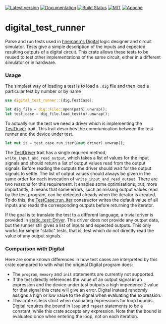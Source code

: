 [![Latest version](https://img.shields.io/crates/v/digital_test_runner.svg)](https://crates.io/crates/digital_test_runner)
[![Documentation](https://docs.rs/digital_test_runner/badge.svg)](https://docs.rs/digital_test_runner)
[![Build Status](https://github.com/olofos/digital_test_runner/workflows/main/badge.svg)](https://github.com/olofos/digital_test_runner/actions?workflow=main)
[![MIT](https://img.shields.io/badge/license-MIT-blue.svg)](https://github.com/olofos/digital_test_runner/blob/master/LICENSE-MIT)
[![Apache](https://img.shields.io/badge/license-Apache-blue.svg)](https://github.com/olofos/digital_test_runner/blob/master/LICENSE-APACHE)


# digital_test_runner

<!-- cargo-rdme start -->

Parse and run tests used in [hnemann's Digital](https://github.com/hneemann/Digital) logic designer and circuit simulator.
Tests give a simple description of the inputs and expected resulting outputs of a digital circuit.
This crate allows these tests to be reused to test other implementations of the same circuit, either in a different simulator
or in hardware.

### Usage

The simplest way of loading a test is to load a `.dig` file and then load a particular test by number or by name
```rust
use digital_test_runner::{dig,TestCase};

let dig_file = dig::File::open(path).unwrap();
let test_case = dig_file.load_test(n).unwrap();
```
To actually run the test we need a driver which is implementing the [TestDriver](https://docs.rs/digital_test_runner/latest/digital_test_runner/trait.TestDriver.html) trait.
This trait describes the communication between the test runner and the device under test.
```rust
let mut it = test_case.run_iter(&mut driver).unwrap();
```

The [TestDriver](https://docs.rs/digital_test_runner/latest/digital_test_runner/trait.TestDriver.html) trait has a single required method, `write_input_and_read_output`,
which takes a list of values for the input signals and should return a list of output values read from the output signals.
Before reading the outputs the driver should wait for the output signals to settle.
The list of output values should always be given in the same order for each invocation of `write_input_and_read_output`.
There are two reasons for this requirement. It enables some optimisations, but, more importantly,
it means that some errors, such as missing output values read by the test program, can be detected already when the iterator is created.
To do this, the [TestCase::run_iter](https://docs.rs/digital_test_runner/latest/digital_test_runner/struct.TestCase.html#method.run_iter) constructor writes the default value of all inputs and reads the corresponding outputs before returning the iterator.

If the goal is to translate the test to a different language, a trivial driver is provided in [static_test::Driver](https://docs.rs/digital_test_runner/latest/digital_test_runner/static_test/struct.Driver.html).
This driver does not provide any output data, but the runner still gives a list of inputs and expected outputs.
This only works for simple "static" tests, that is, test which do not directly read the value of any output signals.

### Comparison with Digital

Here are some known differences in how test cases are interpreted by this crate compared to with what the original Digital program does:
- The `program`, `memory` and `init` statements are currently not supported.
- If the test directly references the value of an output signal in an expression and the device under test outputs a high impedence `Z` value for that signal this crate will give an error. Digital instead randomly assigns a high or low value to the signal when evaluating the expression.
- This crate is less strict when evaluating expressions for loop bounds. Digital requires the bound in `loop` and `repeat` statements to be a constant, while this crate accepts any expression. Note that the bound is evaluated once when entering the loop, not on each iteration.

<!-- cargo-rdme end -->
